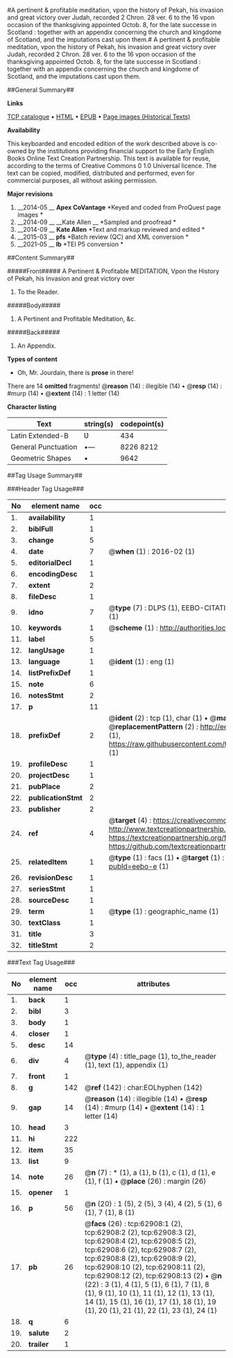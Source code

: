 #A pertinent & profitable meditation, vpon the history of Pekah, his invasion and great victory over Judah, recorded 2 Chron. 28 ver. 6 to the 16 vpon occasion of the thanksgiving appointed Octob. 8, for the late successe in Scotland : together with an appendix concerning the church and kingdome of Scotland, and the imputations cast upon them.#
A pertinent & profitable meditation, vpon the history of Pekah, his invasion and great victory over Judah, recorded 2 Chron. 28 ver. 6 to the 16 vpon occasion of the thanksgiving appointed Octob. 8, for the late successe in Scotland : together with an appendix concerning the church and kingdome of Scotland, and the imputations cast upon them.

##General Summary##

**Links**

[TCP catalogue](http://www.ota.ox.ac.uk/tcp/)  • 
[HTML](http://tei.it.ox.ac.uk/tcp/Texts-HTML/free/A54/A54482.html)  • 
[EPUB](http://tei.it.ox.ac.uk/tcp/Texts-EPUB/free/A54/A54482.epub) • 
[Page images (Historical Texts)](https://historicaltexts.jisc.ac.uk/eebo-12538695e)

**Availability**

This keyboarded and encoded edition of the work described above is co-owned by the
    institutions providing financial support to the Early English Books Online Text Creation
    Partnership. This text is available for reuse, according to the terms of  Creative Commons 0 1.0 Universal
    licence. The text can be copied, modified, distributed and performed, even for commercial
    purposes, all without asking permission.

**Major revisions**

1. __2014-05 __ __Apex CoVantage__ *Keyed and coded from ProQuest page images *
1. __2014-09 __ __Kate Allen __ *Sampled and proofread *
1. __2014-09 __ __Kate Allen__ *Text and markup reviewed and edited *
1. __2015-03 __ __pfs__ *Batch review (QC) and XML conversion *
1. __2021-05 __ __lb__ *TEI P5 conversion *

##Content Summary##

#####Front#####
A Pertinent & Profitable MEDITATION, Vpon the History of Pekah, his Invasion and great victory over 
1. To the Reader.

#####Body#####

1. A Pertinent and Profitable Meditation, &c.

#####Back#####

1. An Appendix.

**Types of content**

  * Oh, Mr. Jourdain, there is **prose** in there!

There are 14 **omitted** fragments! 
 @__reason__ (14) : illegible (14)  •  @__resp__ (14) : #murp (14)  •  @__extent__ (14) : 1 letter (14)

**Character listing**


|Text|string(s)|codepoint(s)|
|---|---|---|
|Latin Extended-B|Ʋ|434|
|General Punctuation|•—|8226 8212|
|Geometric Shapes|▪|9642|

##Tag Usage Summary##

###Header Tag Usage###

|No|element name|occ|attributes|
|---|---|---|---|
|1.|__availability__|1||
|2.|__biblFull__|1||
|3.|__change__|5||
|4.|__date__|7| @__when__ (1) : 2016-02 (1)|
|5.|__editorialDecl__|1||
|6.|__encodingDesc__|1||
|7.|__extent__|2||
|8.|__fileDesc__|1||
|9.|__idno__|7| @__type__ (7) : DLPS (1), EEBO-CITATION (1), VID (1), EEBO-PROQUEST (1), STC (2), OCLC (1)|
|10.|__keywords__|1| @__scheme__ (1) : http://authorities.loc.gov/ (1)|
|11.|__label__|5||
|12.|__langUsage__|1||
|13.|__language__|1| @__ident__ (1) : eng (1)|
|14.|__listPrefixDef__|1||
|15.|__note__|6||
|16.|__notesStmt__|2||
|17.|__p__|11||
|18.|__prefixDef__|2| @__ident__ (2) : tcp (1), char (1)  •  @__matchPattern__ (2) : ([0-9\-]+):([0-9IVX]+) (1), (.+) (1)  •  @__replacementPattern__ (2) : http://eebo.chadwyck.com/downloadtiff?vid=$1&page=$2 (1), https://raw.githubusercontent.com/textcreationpartnership/Texts/master/tcpchars.xml#$1 (1)|
|19.|__profileDesc__|1||
|20.|__projectDesc__|1||
|21.|__pubPlace__|2||
|22.|__publicationStmt__|2||
|23.|__publisher__|2||
|24.|__ref__|4| @__target__ (4) : https://creativecommons.org/publicdomain/zero/1.0/ (1), http://www.textcreationpartnership.org/docs/. (1), https://textcreationpartnership.org/faq/#faq05 (1), https://github.com/textcreationpartnership (1)|
|25.|__relatedItem__|1| @__type__ (1) : facs (1)  •  @__target__ (1) : https://data.historicaltexts.jisc.ac.uk/view?pubId=eebo-e (1)|
|26.|__revisionDesc__|1||
|27.|__seriesStmt__|1||
|28.|__sourceDesc__|1||
|29.|__term__|1| @__type__ (1) : geographic_name (1)|
|30.|__textClass__|1||
|31.|__title__|3||
|32.|__titleStmt__|2||


###Text Tag Usage###

|No|element name|occ|attributes|
|---|---|---|---|
|1.|__back__|1||
|2.|__bibl__|3||
|3.|__body__|1||
|4.|__closer__|1||
|5.|__desc__|14||
|6.|__div__|4| @__type__ (4) : title_page (1), to_the_reader (1), text (1), appendix (1)|
|7.|__front__|1||
|8.|__g__|142| @__ref__ (142) : char:EOLhyphen (142)|
|9.|__gap__|14| @__reason__ (14) : illegible (14)  •  @__resp__ (14) : #murp (14)  •  @__extent__ (14) : 1 letter (14)|
|10.|__head__|3||
|11.|__hi__|222||
|12.|__item__|35||
|13.|__list__|9||
|14.|__note__|26| @__n__ (7) : * (1), a (1), b (1), c (1), d (1), e (1), f (1)  •  @__place__ (26) : margin (26)|
|15.|__opener__|1||
|16.|__p__|56| @__n__ (20) : 1 (5), 2 (5), 3 (4), 4 (2), 5 (1), 6 (1), 7 (1), 8 (1)|
|17.|__pb__|26| @__facs__ (26) : tcp:62908:1 (2), tcp:62908:2 (2), tcp:62908:3 (2), tcp:62908:4 (2), tcp:62908:5 (2), tcp:62908:6 (2), tcp:62908:7 (2), tcp:62908:8 (2), tcp:62908:9 (2), tcp:62908:10 (2), tcp:62908:11 (2), tcp:62908:12 (2), tcp:62908:13 (2)  •  @__n__ (22) : 3 (1), 4 (1), 5 (1), 6 (1), 7 (1), 8 (1), 9 (1), 10 (1), 11 (1), 12 (1), 13 (1), 14 (1), 15 (1), 16 (1), 17 (1), 18 (1), 19 (1), 20 (1), 21 (1), 22 (1), 23 (1), 24 (1)|
|18.|__q__|6||
|19.|__salute__|2||
|20.|__trailer__|1||
